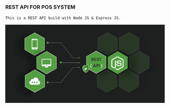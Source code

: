 ### REST API FOR POS SYSTEM 

    This is a REST API build with Node JS & Express JS. 

![](rest.png) 